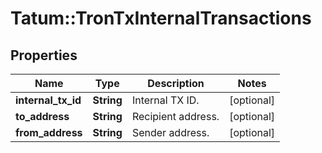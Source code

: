 # Tatum::TronTxInternalTransactions

## Properties
Name | Type | Description | Notes
------------ | ------------- | ------------- | -------------
**internal_tx_id** | **String** | Internal TX ID. | [optional] 
**to_address** | **String** | Recipient address. | [optional] 
**from_address** | **String** | Sender address. | [optional] 

